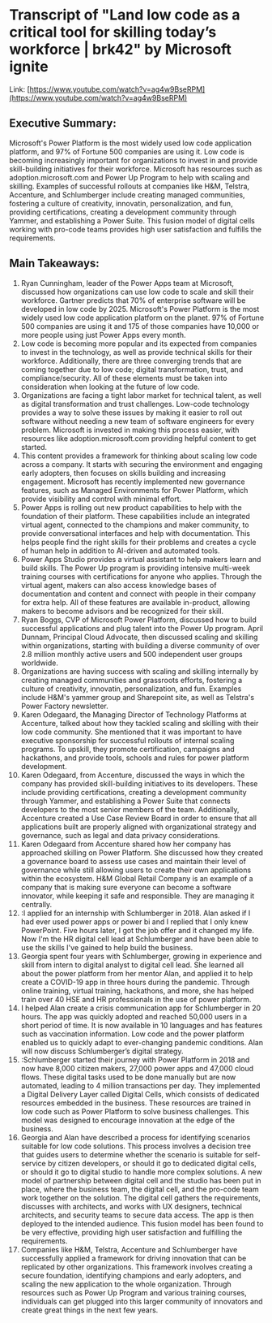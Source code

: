 # Transcript of "Land low code as a critical tool for skilling today’s workforce | brk42" by Microsoft ignite
Link: [https://www.youtube.com/watch?v=ag4w9BseRPM](https://www.youtube.com/watch?v=ag4w9BseRPM)
## Executive Summary:


Microsoft's Power Platform is the most widely used low code application platform, and 97% of Fortune 500 companies are using it. Low code is becoming increasingly important for organizations to invest in and provide skill-building initiatives for their workforce. Microsoft has resources such as adoption.microsoft.com and Power Up Program to help with scaling and skilling. Examples of successful rollouts at companies like H&M, Telstra, Accenture, and Schlumberger include creating managed communities, fostering a culture of creativity, innovatin, personalization, and fun, providing certifications, creating a development community through Yammer, and establishing a Power Suite. This fusion model of digital cells working with pro-code teams provides high user satisfaction and fulfills the requirements.
## Main Takeaways:
  1. Ryan Cunningham, leader of the Power Apps team at Microsoft, discussed how organizations can use low code to scale and skill their workforce. Gartner predicts that 70% of enterprise software will be developed in low code by 2025. Microsoft's Power Platform is the most widely used low code application platform on the planet. 97% of Fortune 500 companies are using it and 175 of those companies have 10,000 or more people using just Power Apps every month.
  2.  Low code is becoming more popular and its expected from companies to invest in the technology, as well as provide technical skills for their workforce. Additionally, there are three converging trends that are coming together due to low code; digital transformation, trust, and compliance/security. All of these elements must be taken into consideration when looking at the future of low code.
  3. Organizations are facing a tight labor market for technical talent, as well as digital transformation and trust challenges. Low-code technology provides a way to solve these issues by making it easier to roll out software without needing a new team of software engineers for every problem. Microsoft is invested in making this process easier, with resources like adoption.microsoft.com providing helpful content to get started.
  4. This content provides a framework for thinking about scaling low code across a company. It starts with securing the environment and engaging early adopters, then focuses on skills building and increasing engagement. Microsoft has recently implemented new governance features, such as Managed Environments for Power Platform, which provide visibility and control with minimal effort.
  5. Power Apps is rolling out new product capabilities to help with the foundation of their platform. These capabilities include an integrated virtual agent, connected to the champions and maker community, to provide conversational interfaces and help with documentation. This helps people find the right skills for their problems and creates a cycle of human help in addition to AI-driven and automated tools.
  6. Power Apps Studio provides a virtual assistant to help makers learn and build skills. The Power Up program is providing intensive multi-week training courses with certifications for anyone who applies. Through the virtual agent, makers can also access knowledge bases of documentation and content and connect with people in their company for extra help. All of these features are available in-product, allowing makers to become advisors and be recognized for their skill.
  7. Ryan Boggs, CVP of Microsoft Power Platform, discussed how to build successful applications and plug talent into the Power Up program. April Dunnam, Principal Cloud Advocate, then discussed scaling and skilling within organizations, starting with building a diverse community of over 2.8 million monthly active users and 500 independent user groups worldwide.
  8. Organizations are having success with scaling and skilling internally by creating managed communities and grassroots efforts, fostering a culture of creativity, innovatin, personalization, and fun. Examples include H&M's yammer group and Sharepoint site, as well as Telstra's Power Factory newsletter.
  9. Karen Odegaard, the Managing Director of Technology Platforms at Accenture, talked about how they tackled scaling and skilling with their low code community. She mentioned that it was important to have executive sponsorship for successful rollouts of internal scaling programs. To upskill, they promote certification, campaigns and hackathons, and provide tools, schools and rules for power platform development.
  10. Karen Odegaard, from Accenture, discussed the ways in which the company has provided skill-building initiatives to its developers. These include providing certifications, creating a development community through Yammer, and establishing a Power Suite that connects developers to the most senior members of the team. Additionally, Accenture created a Use Case Review Board in order to ensure that all applications built are properly aligned with organizational strategy and governance, such as legal and data privacy considerations.
  11. Karen Odegaard from Accenture shared how her company has approached skilling on Power Platform. She discussed how they created a governance board to assess use cases and maintain their level of governance while still allowing users to create their own applications within the ecosystem. H&M Global Retail Company is an example of a company that is making sure everyone can become a software innovator, while keeping it safe and responsible. They are managing it centrally.
  12. :I applied for an internship with Schlumberger in 2018. Alan asked if I had ever used power apps or power bi and I replied that I only knew PowerPoint. Five hours later, I got the job offer and it changed my life. Now I'm the HR digital cell lead at Schlumberger and have been able to use the skills I've gained to help build the business.
  13. Georgia spent four years with Schlumberger, growing in experience and skill from intern to digital analyst to digital cell lead. She learned all about the power platform from her mentor Alan, and applied it to help create a COVID-19 app in three hours during the pandemic. Through online training, virtual training, hackathons, and more, she has helped train over 40 HSE and HR professionals in the use of power platform.
  14. I helped Alan create a crisis communication app for Schlumberger in 20 hours. The app was quickly adopted and reached 50,000 users in a short period of time. It is now available in 10 languages and has features such as vaccination information. Low code and the power platform enabled us to quickly adapt to ever-changing pandemic conditions. Alan will now discuss Schlumberger’s digital strategy.
  15. :Schlumberger started their journey with Power Platform in 2018 and now have 8,000 citizen makers, 27,000 power apps and 47,000 cloud flows. These digital tasks used to be done manually but are now automated, leading to 4 million transactions per day. They implemented a Digital Delivery Layer called Digital Cells, which consists of dedicated resources embedded in the business. These resources are trained in low code such as Power Platform to solve business challenges. This model was designed to encourage innovation at the edge of the business.
  16. Georgia and Alan have described a process for identifying scenarios suitable for low code solutions. This process involves a decision tree that guides users to determine whether the scenario is suitable for self-service by citizen developers, or should it go to dedicated digital cells, or should it go to digital studio to handle more complex solutions. A new model of partnership between digital cell and the studio has been put in place, where the business team, the digital cell, and the pro-code team work together on the solution. The digital cell gathers the requirements, discusses with architects, and works with UX designers, technical architects, and security teams to secure data access. The app is then deployed to the intended audience. This fusion model has been found to be very effective, providing high user satisfaction and fulfilling the requirements.
  17. Companies like H&M, Telstra, Accenture and Schlumberger have successfully applied a framework for driving innovation that can be replicated by other organizations. This framework involves creating a secure foundation, identifying champions and early adopters, and scaling the new application to the whole organization. Through resources such as Power Up Program and various training courses, individuals can get plugged into this larger community of innovators and create great things in the next few years.
  